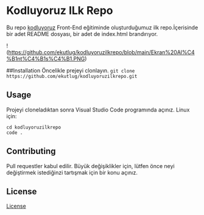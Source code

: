 # Kodluyoruz ILk Repo
Bu repo [kodluyoruz](https://kodluyoruz.org/) Front-End eğitiminde oluşturduğumuz ilk repo.İçerisinde bir adet README dosyası, bir adet de index.html brandırıyor.

!(https://github.com/ekutlug/kodluyoruzilkrepo/blob/main/Ekran%20Al%C4%B1nt%C4%B1s%C4%B1.PNG)

##Installation 
Öncelikle prejeyi clonlayın.
`git clone https://github.com/ekutlug/kodluyoruzilkrepo.git`

## Usage
Projeyi cloneladıktan sonra Visual Studio Code programında açınız.
Linux için:

```
cd kodluyoruzilkrepo
code . 
```

## Contributing

Pull requestler kabul edilir. Büyük değişiklikler için, lütfen önce neyi değiştirmek istediğinzi tartışmak için bir konu açınız.

## License
[License](https://choosealicense.com/licenses/mit/)
